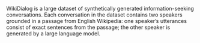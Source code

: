 WikiDialog is a large dataset of synthetically generated information-seeking
conversations. Each conversation in the dataset contains two speakers grounded
in a passage from English Wikipedia: one speaker’s utterances consist of exact
sentences from the passage; the other speaker is generated by a large language
model.
